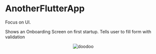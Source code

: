 # AnotherFlutterApp

Focus on UI.

Shows an Onboarding Screen on first startup.
Tells user to fill form with validation

<div align="center">
  <img src="https://github.com/user-attachments/assets/745caa91-5f07-40eb-a34e-e511c3bd8afc" alt="doodoo">
</div>
